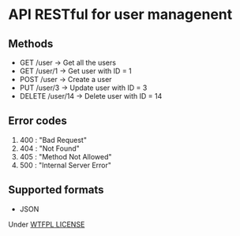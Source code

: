 # API RESTful for user managenent #

## Methods ##

* GET /user → Get all the users
* GET /user/1 → Get user with ID = 1
* POST /user → Create a user
* PUT /user/3 → Update user with ID = 3
* DELETE /user/14 → Delete user with ID = 14

## Error codes ##

1. 400 : "Bad Request"
2. 404 : "Not Found"
3. 405 : "Method Not Allowed"
4. 500 : "Internal Server Error"

## Supported formats ##

* JSON

Under [WTFPL LICENSE](LICENSE)
